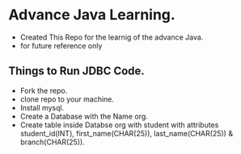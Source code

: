 # Advance Java Learning.

- Created This Repo for the learnig of the advance Java.
- for future reference only

## Things to Run JDBC Code.
- Fork the repo.
- clone repo to your machine.
- Install mysql.
- Create a Database with the Name org.
- Create table inside Databse org with student with attributes student_id(INT), first_name(CHAR(25)), last_name(CHAR(25)) & branch(CHAR(25)). 